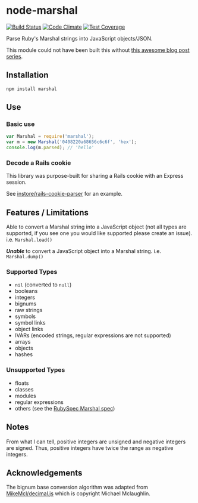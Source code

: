 # node-marshal

[![Build Status](https://travis-ci.org/instore/node-marshal.svg)](https://travis-ci.org/instore/node-marshal)
[![Code Climate](https://codeclimate.com/github/instore/node-marshal/badges/gpa.svg)](https://codeclimate.com/github/instore/node-marshal)
[![Test Coverage](https://codeclimate.com/github/instore/node-marshal/badges/coverage.svg)](https://codeclimate.com/github/instore/node-marshal/coverage)

Parse Ruby's Marshal strings into JavaScript objects/JSON.

This module could not have been built this without [this awesome blog post series](http://jakegoulding.com/blog/2013/01/15/a-little-dip-into-rubys-marshal-format/).

## Installation

`npm install marshal`

## Use

### Basic use

```javascript
var Marshal = require('marshal');
var m = new Marshal('0408220a68656c6c6f', 'hex');
console.log(m.parsed); // 'hello'
```

### Decode a Rails cookie

This library was purpose-built for sharing a Rails cookie with an Express session.

See [instore/rails-cookie-parser](https://github.com/instore/rails-cookie-parser) for an example.

## Features / Limitations

Able to convert a Marshal string into a JavaScript object (not all types are supported, if you see one you would like supported please create an issue). i.e. `Marshal.load()`

_**Unable**_ to convert a JavaScript object into a Marshal string. i.e. `Marshal.dump()`

### Supported Types

 * `nil` (converted to `null`)
 * booleans
 * integers
 * bignums
 * raw strings
 * symbols
 * symbol links
 * object links
 * IVARs (encoded strings, regular expressions are not supported)
 * arrays
 * objects
 * hashes

### Unsupported Types

 * floats
 * classes
 * modules
 * regular expressions
 * others (see the [RubySpec Marshal spec](https://github.com/ruby/spec/tree/master/core/marshal))

## Notes

From what I can tell, positive integers are unsigned and negative integers are signed.
Thus, positive integers have twice the range as negative integers.

## Acknowledgements

The bignum base conversion algorithm was adapted from [MikeMcl/decimal.js](https://github.com/MikeMcl/decimal.js) which is copyright Michael Mclaughlin.
